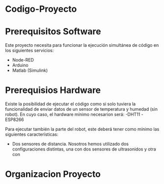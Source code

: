 # Codigo-Proyecto


# Prerequisitos Software
Este proyecto necesita para funcionar la ejecución simultánea de código en los siguientes servicios:
  - Node-RED
  - Arduino
  - Matlab (Simulink)

# Prerequisios Hardware
Existe la posibilidad de ejecutar el código como si solo tuviera la funcionalidad de enviar datos de un sensor de temperatura y humedad (sin robot). En cuyo caso, el hardware mínimo necesarion será:
  -DHT11
  -ESP8266
  
Para ejecutar también la parte del robot, este deberá tener como mínimo las siguientes características:
  - Dos sensores de distancia. Nosotros hemos utilizado dos configuraciones distintas, una con dos sensores de ultrasonidos y otra con 

# Organizacion Proyecto



